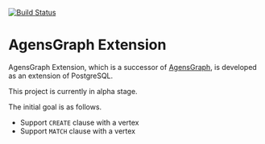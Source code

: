 [![Build Status](https://travis-ci.com/bitnine-oss/agensgraph-ext.svg?branch=master)](https://travis-ci.com/bitnine-oss/agensgraph-ext)

AgensGraph Extension
====================

AgensGraph Extension, which is a successor of [AgensGraph](https://github.com/bitnine-oss/agensgraph), is developed as an extension of PostgreSQL.

This project is currently in alpha stage.

The initial goal is as follows.

* Support `CREATE` clause with a vertex
* Support `MATCH` clause with a vertex
